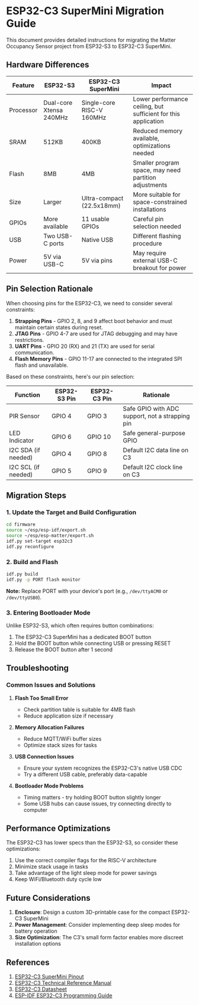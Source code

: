 # ESP32-C3 SuperMini Migration Guide

This document provides detailed instructions for migrating the Matter Occupancy Sensor project from ESP32-S3 to ESP32-C3 SuperMini.

## Hardware Differences

| Feature | ESP32-S3 | ESP32-C3 SuperMini | Impact |
|---------|----------|-------------------|--------|
| Processor | Dual-core Xtensa 240MHz | Single-core RISC-V 160MHz | Lower performance ceiling, but sufficient for this application |
| SRAM | 512KB | 400KB | Reduced memory available, optimizations needed |
| Flash | 8MB | 4MB | Smaller program space, may need partition adjustments |
| Size | Larger | Ultra-compact (22.5x18mm) | More suitable for space-constrained installations |
| GPIOs | More available | 11 usable GPIOs | Careful pin selection needed |
| USB | Two USB-C ports | Native USB | Different flashing procedure |
| Power | 5V via USB-C | 5V via pins | May require external USB-C breakout for power |

## Pin Selection Rationale

When choosing pins for the ESP32-C3, we need to consider several constraints:

1. **Strapping Pins** - GPIO 2, 8, and 9 affect boot behavior and must maintain certain states during reset.
2. **JTAG Pins** - GPIO 4-7 are used for JTAG debugging and may have restrictions.
3. **UART Pins** - GPIO 20 (RX) and 21 (TX) are used for serial communication.
4. **Flash Memory Pins** - GPIO 11-17 are connected to the integrated SPI flash and unavailable.

Based on these constraints, here's our pin selection:

| Function | ESP32-S3 Pin | ESP32-C3 Pin | Rationale |
|----------|--------------|--------------|-----------|
| PIR Sensor | GPIO 4 | GPIO 3 | Safe GPIO with ADC support, not a strapping pin |
| LED Indicator | GPIO 6 | GPIO 10 | Safe general-purpose GPIO |
| I2C SDA (if needed) | GPIO 4 | GPIO 8 | Default I2C data line on C3 |
| I2C SCL (if needed) | GPIO 5 | GPIO 9 | Default I2C clock line on C3 |

## Migration Steps

### 1. Update the Target and Build Configuration

```bash
cd firmware
source ~/esp/esp-idf/export.sh
source ~/esp/esp-matter/export.sh
idf.py set-target esp32c3
idf.py reconfigure
```

### 2. Build and Flash

```bash
idf.py build
idf.py -p PORT flash monitor
```

**Note:** Replace PORT with your device's port (e.g., `/dev/ttyACM0` or `/dev/ttyUSB0`).

### 3. Entering Bootloader Mode

Unlike ESP32-S3, which often requires button combinations:

1. The ESP32-C3 SuperMini has a dedicated BOOT button
2. Hold the BOOT button while connecting USB or pressing RESET
3. Release the BOOT button after 1 second

## Troubleshooting

### Common Issues and Solutions

1. **Flash Too Small Error**
   - Check partition table is suitable for 4MB flash
   - Reduce application size if necessary

2. **Memory Allocation Failures**
   - Reduce MQTT/WiFi buffer sizes
   - Optimize stack sizes for tasks

3. **USB Connection Issues**
   - Ensure your system recognizes the ESP32-C3's native USB CDC
   - Try a different USB cable, preferably data-capable

4. **Bootloader Mode Problems**
   - Timing matters - try holding BOOT button slightly longer
   - Some USB hubs can cause issues, try connecting directly to computer

## Performance Optimizations

The ESP32-C3 has lower specs than the ESP32-S3, so consider these optimizations:

1. Use the correct compiler flags for the RISC-V architecture
2. Minimize stack usage in tasks
3. Take advantage of the light sleep mode for power savings
4. Keep WiFi/Bluetooth duty cycle low

## Future Considerations

1. **Enclosure**: Design a custom 3D-printable case for the compact ESP32-C3 SuperMini
2. **Power Management**: Consider implementing deep sleep modes for battery operation
3. **Size Optimization**: The C3's small form factor enables more discreet installation options

## References

1. [ESP32-C3 SuperMini Pinout](https://www.espboards.dev/esp32/esp32-c3-super-mini/)
2. [ESP32-C3 Technical Reference Manual](https://www.espressif.com/sites/default/files/documentation/esp32-c3_technical_reference_manual_en.pdf)
3. [ESP32-C3 Datasheet](https://www.espressif.com/sites/default/files/documentation/esp32-c3_datasheet_en.pdf)
4. [ESP-IDF ESP32-C3 Programming Guide](https://docs.espressif.com/projects/esp-idf/en/latest/esp32c3/) 